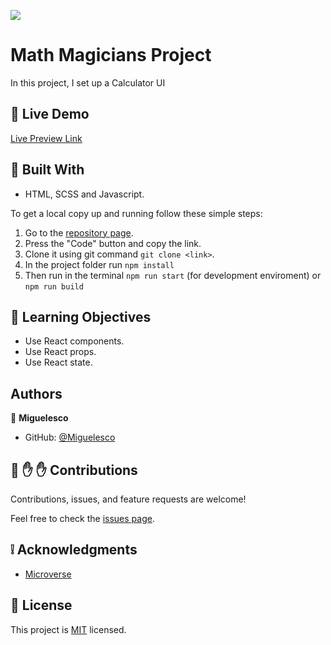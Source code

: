 ![](https://img.shields.io/badge/Microverse-blueviolet)

# Math Magicians Project

In this project, I set up a Calculator UI 

<!-- - ![screenshot](./src/resources/1.png)  
- ![screenshot](./src/resources/2.png)  -->

## :red_circle: Live Demo

[Live Preview Link](https://miguelesco.github.io/math-magicians) 

## :hammer: Built With

- HTML, SCSS and Javascript.

To get a local copy up and running follow these simple steps:

1. Go to the [repository page](https://github.com/miguelesco/math-magicians/).
2. Press the "Code" button and copy the link.
3. Clone it using git command `git clone <link>`.
4. In the project folder run `npm install`
5. Then run in the terminal `npm run start` (for development enviroment) or `npm run build`

## :blue_book: Learning Objectives

- Use React components.
- Use React props.
- Use React state.

## Authors

👤 **Miguelesco**

- GitHub: [@Miguelesco](https://github.com/miguelesco)

## 🤝 :raised_hand: :raised_hand: Contributions

Contributions, issues, and feature requests are welcome!

Feel free to check the [issues page](https://github.com/miguelesco/math-magicians/issues).

## :grey_exclamation: Acknowledgments

- [Microverse](https://www.microverse.org/)

## 📝 License

This project is [MIT](LICENSE) licensed.